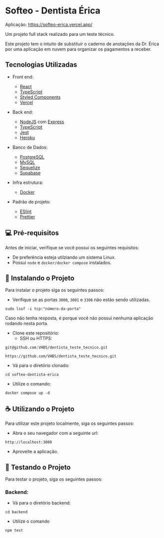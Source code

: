 # Softeo - Dentista Érica

Aplicação: https://softeo-erica.vercel.app/

Um projeto full stack realizado para um teste técnico.

Este projeto tem o intuito de substituir o caderno de anotações da Dr. Érica por uma aplicação em nuvem para organizar os pagamentos a receber.

## Tecnologias Utilizadas
- Front end:
	- [React](https://pt-br.reactjs.org/)
	- [TypeScript](https://www.typescriptlang.org/)
	- [Styled Components](https://styled-components.com/)
	- [Vercel](https://vercel.com/)

- Back end:
	- [NodeJS](https://nodejs.org/) com [Express](https://expressjs.com/)
	- [TypeScript](https://www.typescriptlang.org/)
	- [Jest](https://jestjs.io/)
	- [Heroku](http://heroku.com/)

- Banco de Dados:
	- [PostgreSQL](https://www.postgresql.org/)
	- [MySQL](https://www.mysql.com/)
	- [Sequelize](https://sequelize.org/)
	- [Supabase](https://supabase.com/)

- Infra estrutura:
	- [Docker](https://www.docker.com/)

- Padrão de projeto:
	- [ESlint](https://eslint.org/)
	- [Prettier](https://prettier.io/)
	

## 💻  Pré-requisitos
Antes de iniciar, verifique se você possui os seguintes requisitos:

-  De preferência esteja utilziando um sistema Linux.
- Possui `node` e `docker/docker compose` instalados.


## 🚀 Instalando o Projeto
Para instalar o projeto siga os seguintes passos:
- Verifique se as portas `3000`, `3001` e `3306` não estão sendo utilizadas.
```
sudo lsof -i tcp:"número-da-porta"
```
Caso não tenha resposta, é porque você não possui nenhuma aplicação rodando nesta porta.

- Clone este repositório:
	- SSH ou HTTPS:
```
git@github.com:VHBS/dentista_teste_tecnico.git
```	
```
https://github.com/VHBS/dentista_teste_tecnico.git
```
- Vá para o diretório clonado:
```
cd softeo-dentista-erica
```
- Utilize o comando:

``` 
docker compose up -d
```

## ☕ Utilizando o Projeto
Para utilizar este projeto localmente, siga os seguintes passos:
-   Abra o seu navegador com a seguinte url:
```
http://localhost:3000
```
- Aproveite a aplicação.


## 🧪 Testando o Projeto
Para testar o projeto, siga os seguintes passos:
### Backend:
- Vá para o diretório backend:
```
cd backend
```
- Utilize o comando
```
npm test
```
